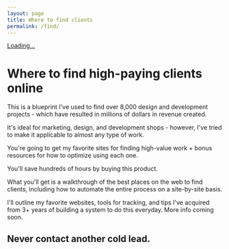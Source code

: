 ```yaml
---
layout: page
title: Where to find clients
permalink: /find/
---
```

<div style="height:20px; display: table; width:100%;"></div>
<script src="https://gumroad.com/js/gumroad-embed.js"></script>
<div class="gumroad-product-embed" data-gumroad-product-id="HhfN"><a href="https://gumroad.com/l/HhfN">Loading...</a></div>

# Where to find high-paying clients online

This is a blueprint I've used to find over 8,000 design and development projects - which have resulted in millions of dollars in revenue created.

It's ideal for marketing, design, and development shops - however, I've tried to make it applicable to almost any type of work. 

You're going to get my favorite sites for finding high-value work + bonus resources for how to optimize using each one.

You'll save hundreds of hours by buying this product. 

What you'll get is a walkthrough of the best places on the web to find clients, including how to automate the entire process on a site-by-site basis. 

I'll outline my favorite websites, tools for tracking, and tips I've acquired from 3+ years of building a system to do this everyday. More info coming soon.

## Never contact another cold lead. 
